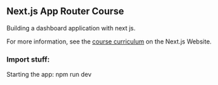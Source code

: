 ## Next.js App Router Course 

Building a dashboard application with next js.

For more information, see the [course curriculum](https://nextjs.org/learn) on the Next.js Website.
### Import stuff:
Starting the app: npm run dev
